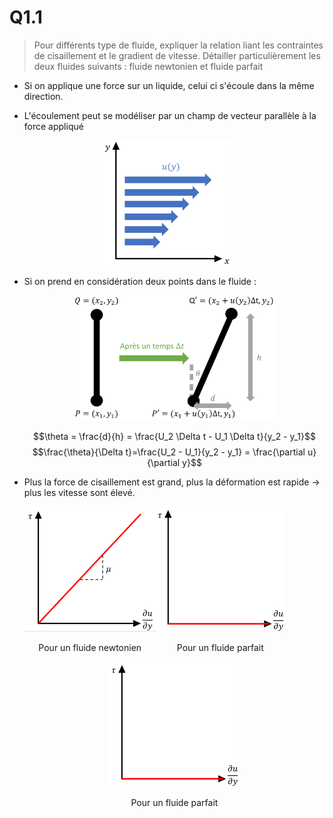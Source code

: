 
# Q1.1
> Pour différents type de fluide, expliquer la relation liant les contraintes de cisaillement et le gradient de vitesse. Détailler particulièrement les deux fluides suivants : fluide newtonien et fluide parfait

- Si on applique une force sur un liquide, celui ci s'écoule dans la même direction.

- L'écoulement peut se modéliser par un champ de vecteur parallèle à la force appliqué

<div align="center">
	<img src="attachments/Pasted%20image%2020230516141333.png" height="200" />
</div>

- Si on prend en considération deux points dans le fluide :

	<div align="center">
		<img src="attachments/Pasted%20image%2020230516143810.png" height="200" />
	</div>

	$$\theta = \frac{d}{h} = \frac{U_2 \Delta t - U_1 \Delta t}{y_2 - y_1}$$
	$$\frac{\theta}{\Delta t}=\frac{U_2 - U_1}{y_2 - y_1} = \frac{\partial u}{\partial y}$$

- Plus la force de cisaillement est grand, plus la déformation est rapide $\rightarrow$ plus les vitesse sont élevé.

	<div align="center" style="display: flex;">
		<div>
			<img src="attachments/Pasted%20image%2020230516144415.png" height="200" />
			<p>Pour un fluide newtonien</p>
		</div>
		<div>
			<img src="attachments/Pasted%20image%2020230516144536.png" height="200" />
			<p>Pour un fluide parfait</p>
		</div>
	</div>

	<div align="center">
		<img src="attachments/Pasted%20image%2020230516144536.png" height="200" />
		<p>Pour un fluide parfait</p>
	</div>